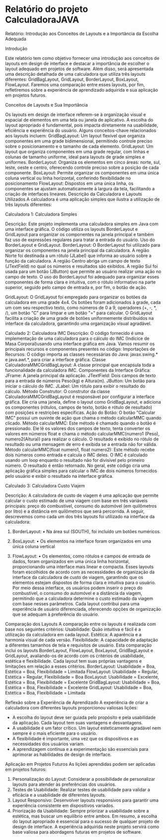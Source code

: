 # Relatório do projeto CalculadoraJAVA

Relatório: Introdução aos Conceitos de Layouts e a Importância da Escolha Adequada

Introdução

Este relatório tem como objetivo fornecer uma introdução aos conceitos de layouts em design de interface e destacar a importância de escolher o layout adequado em projetos de software. Além disso, será apresentada uma descrição detalhada de uma calculadora que utiliza três layouts diferentes: GridBagLayout, GridLayout, BorderLayout, BoxLayout, FlowLayout. Faremos uma comparação entre esses layouts, por fim, refletiremos sobre a experiência de aprendizado adquirida e sua aplicação em projetos futuros.

Conceitos de Layouts e Sua Importância

Os layouts em design de interface referem-se à organização visual e espacial de elementos em uma tela ou janela de aplicativo. A escolha do layout apropriado é fundamental, pois impacta diretamente na usabilidade, eficiência e experiência do usuário. Alguns conceitos-chave relacionados aos layouts incluem:
GridBagLayout: Um layout flexível que organiza componentes em uma grade bidimensional, permitindo controle preciso sobre o posicionamento e o tamanho de cada elemento.
GridLayout: Um layout que organiza componentes em uma grade regular, com linhas e colunas de tamanho uniforme, ideal para layouts de grade simples e uniformes.
BorderLayout: Organiza os elementos em cinco áreas: norte, sul, leste, oeste e centro, oferecendo controle preciso sobre a posição de cada componente.
BoxLayout: Permite organizar os componentes em uma única coluna vertical ou linha horizontal, conferindo flexibilidade no posicionamento
FlowLayout: Dispostos em uma única linha, os componentes se ajustam automaticamente à largura da tela, facilitando a criação de interfaces lineares.
Descrição da Calculadora e Layouts Utilizados
A calculadora é uma aplicação simples que ilustra a utilização de três layouts diferentes:

Calculadora 1: Calculadora Simples

Descrição: Este projeto implementa uma calculadora simples em Java com uma interface gráfica. O código utiliza os layouts BorderLayout e GridLayout para organizar os componentes na janela principal e também faz uso de expressões regulares para tratar a entrada do usuário.
Uso do BorderLayout e GridLayout.
BorderLayout:
O BorderLayout foi utilizado para organizar os componentes na janela principal da calculadora.
A região Norte foi destinada a um rótulo (JLabel) que informa ao usuário sobre a função da calculadora.
A região Centro abriga um campo de texto (JTextField) no qual os números e resultados são exibidos.
A região Sul foi usada para um botão (JButton) que permite ao usuário realizar uma ação no campo de texto.
O uso do BorderLayout foi adequado para organizar esses componentes de forma clara e intuitiva, com o rótulo informativo na parte superior, seguido pelo campo de entrada e, por fim, o botão de ação.

GridLayout:
O GridLayout foi empregado para organizar os botões da calculadora em uma grade 4x4.
Os botões foram adicionados à grade, cada um com seu respectivo texto, como números de 0 a 9, operadores (+, -, *, /), um botão "C" para limpar e um botão "=" para calcular.
O GridLayout facilita a criação de uma grade de botões uniformemente distribuídos na interface da calculadora, garantindo uma organização visual agradável.

Calculado 2: Calculadora IMC
Descrição: O código fornecido é uma implementação de uma calculadora para o cálculo do IMC (Indícice de Masa Corporal)usando uma interface gráfica em Java. Vamos resumir os principais recursos e componentes presentes no código:
Importações de Recursos: O código importa as classes necessárias do Java: javax.swing.* e java.awt.*, para criar a interface gráfica.
Classe CalculadoraMMCGridBagLayout: A classe principal que encapsula toda a funcionalidade da calculadora IMC.
Componentes da Interface Gráfica:
JFrame: A janela principal da aplicação.
JTextField: Dois campos de texto para a entrada de números Peso(kg) e Altura(m).
JButton: Um botão para iniciar o cálculo do IMC.
JLabel: Um rótulo para exibir o resultado do cálculo.
Método Construtor: O construtor da classe CalculadoraMMCGridBagLayout é responsável por configurar a interface gráfica. Ele cria uma janela, define o layout como GridBagLayout, e adiciona os componentes (rótulos, campos de texto, botão e rótulo de resultado) com posições e restrições específicas.
Ação do Botão: O botão "Calcular IMC" possui um ouvinte de ação que chama o método calcularMMC quando clicado.
Método calcularMMC: Este método é chamado quando o botão é pressionado. Ele lê os valores dos campos de texto, tenta converter os valores em números float e chama o método calcularMMC(numero1 (Peso), numero2(Altura)) para realizar o cálculo. O resultado é exibido no rótulo de resultado ou uma mensagem de erro é exibida se a entrada não for válida.
Método calcularMMC(float numero1, float numero2): Este método recebe dois números como entrada e calcula o IMC deles. O IMC é calculado usando um loop enquanto o resultado não for divisível pelo primeiro número. O resultado é então retornado.
No geral, este código cria uma aplicação gráfica simples para calcular o IMC de dois números fornecidos pelo usuário e exibir o resultado na interface gráfica.

Calculado 3: Calculadora Custo Viajem

Descrição: A calculadora de custo de viagem é uma aplicação que permite calcular o custo estimado de uma viagem com base em três variáveis principais: preço do combustível, consumo do automóvel (em quilômetros por litro) e a distância em quilômetros que será percorrida.
A seguir, descrevemos como cada um dos três layouts foi utilizado na interface da calculadora:
1.	BorderLayout:
•	Na área sul (SOUTH), foi incluído um botões numéricos.

3.	BoxLayout:
•	Os elementos na interface foram organizados em uma única coluna vertical

5.	FlowLayout:
•	Os elementos, como rótulos e campos de entrada de dados, foram organizados em uma única linha horizontal, proporcionando uma interface mais linear e compacta.
Esses layouts foram escolhidos de acordo com as necessidades de organização da interface da calculadora de custo de viagem, garantindo que os elementos estejam dispostos de forma clara e intuitiva para o usuário.
Por meio dessa interface, os usuários podem inserir o preço do combustível, o consumo do automóvel e a distância da viagem, permitindo que a calculadora determine o custo estimado da viagem com base nesses parâmetros. Cada layout contribui para uma experiência de usuário diferenciada, oferecendo opções de organização que se adequam à preferência do usuário.

Comparação dos Layouts
A comparação entre os layouts é realizada com base nos seguintes critérios:
Usabilidade: Quão intuitiva e fácil é a utilização da calculadora em cada layout.
Estética: A aparência e a harmonia visual de cada versão.
Flexibilidade: A capacidade de adaptação a diferentes tamanhos de tela e requisitos de usuário.
Esta comparação inclui os layouts BorderLayout, FlowLayout, BoxLayout, GridBagLayout e GridLayout, avaliando-os de acordo com os critérios de usabilidade, estética e flexibilidade. Cada layout tem suas próprias vantagens e limitações em relação a esses critérios.
BorderLayout: Usabilidade = Boa, Estética = Boa, Flexibilidade = Limitada 
FlowLayout: Usabilidade = Regular, Estética = Regular, Flexibilidade = Boa
BoxLayout: Usabilidade = Excelente, Estética = Boa, Flexibilidade = Excelente
GridBagLayout: Usabilidade = Boa, Estética = Boa, Flexibilidade = Excelente
GridLayout: Usabilidade = Boa, Estética = Boa, Flexibilidade = Limitada

Reflexão sobre a Experiência de Aprendizado
A experiência de criar a calculadora com diferentes layouts proporcionou valiosas lições:
- A escolha do layout deve ser guiada pelo propósito e pela usabilidade da aplicação. Cada layout tem suas vantagens e desvantagens.
- A usabilidade é um fator crítico. Um layout esteticamente agradável nem sempre é o mais eficiente para o usuário.
- A flexibilidade é importante, uma vez que os dispositivos e as necessidades dos usuários variam.
- A aprendizagem contínua e a experimentação são essenciais para aprimorar as habilidades de design de interface.

Aplicação em Projetos Futuros
As lições aprendidas podem ser aplicadas em projetos futuros:
1. Personalização do Layout: Considerar a possibilidade de personalizar layouts para atender às preferências dos usuários.
2. Testes de Usabilidade: Realizar testes de usabilidade para validar a eficácia e a usabilidade de diferentes layouts.
3. Layout Responsivo: Desenvolver layouts responsivos para garantir uma experiência consistente em dispositivos variados.
4. Priorização da Usabilidade: Sempre priorizar a usabilidade sobre a estética, mas buscar um equilíbrio entre ambos.
Em resumo, a escolha do layout apropriado é essencial para o sucesso de qualquer projeto de design de interface. A experiência adquirida neste projeto servirá como base valiosa para abordagens futuras em projetos de software.

